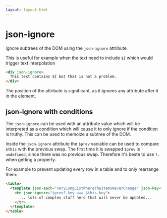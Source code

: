 ```yaml
---
layout: layout.html
---
```


# json-ignore

Ignore subtrees of the DOM using the `json-ignore` attribute.

This is useful for example when the text need to include `${` which would trigger text interpolation

```html
<div json-ignore>
  This text contains ${ but that is not a problem.
</div>
```

The position of the attribute is significant, as it ignores any attribute after it in the element.

## json-ignore with conditions

The `json-ignore` can be used with an attribute value which will be interpreted as a condition which will cause it to only ignore if the condition is truthy. This can be used to memoize a subtree of the DOM.

Inside the `json-ignore` attribute the `$prev` vaciable can be used to compare `$this` with the previous swap. The first time it is swapped `$prev` is `undefined`, since there was no previous swap. Therefore it's beste to use `?.` when getting a property.

For example to prevent updating every row in a table and to only rearrange them:

```html
<table>
  <template json-each="veryLongListWhereTheItemsNeverChange" json-key="key">
    <tr json-ignore="$prev?.key === $this.key">
      ... lots of complex stuff here that will never be updated...
    </tr>
  </template>
</table>
```

